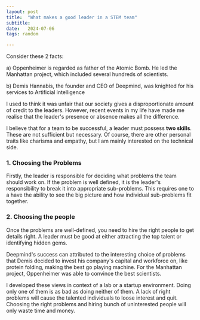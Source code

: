 ```yaml
---
layout: post
title:  "What makes a good leader in a STEM team"
subtitle: 
date:   2024-07-06
tags: random

---
```


Consider these 2 facts:

a) Oppenheimer is regarded as father of the Atomic Bomb. He led the Manhattan project, which included several hundreds of scientists.

b) Demis Hannabis, the founder and CEO of Deepmind, was knighted for his services to Artificial intelligence

I used to think it was unfair that our society gives a disproportionate amount of credit to the leaders. However, recent events in my life have made me realise that the leader's presence or absence makes all the difference. 

I believe that for a team to be successful, a leader must possess **two skills**. These are not sufficient but necessary. Of course, there are other personal traits like charisma and empathy, but I am mainly interested on the technical side.

### 1. Choosing the Problems

Firstly, the leader is responsible for deciding what problems the team should work on. If the problem is well defined, it is the leader's responsibility to break it into appropriate sub-problems. This requires one to a have the ability to see the big picture and how individual sub-problems fit together. 

### 2. Choosing the people

Once the problems are well-defined, you need to hire the right people to get details right. A leader must be good at either attracting the top talent or identifying hidden gems.

Deepmind's success can attributed to the interesting choice of problems that Demis decided to invest his company's capital and workforce on, like protein folding, making the best go playing machine. For the Manhattan project, Oppenheimer was able to convince the best scientists. 

I developed these views in context of a lab or a startup environment. Doing only one of them is as bad as doing neither of them. A lack of right problems will cause the talented individuals to loose interest and quit. Choosing the right problems and hiring bunch of uninterested people will only waste time and money.